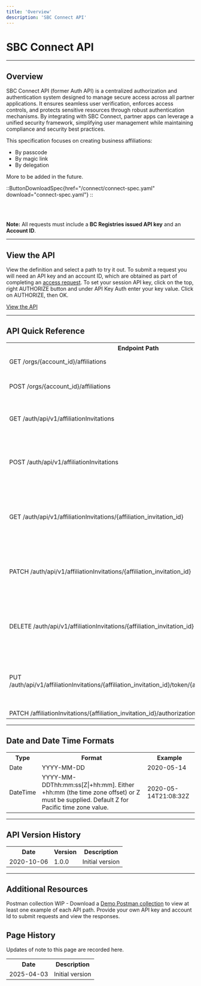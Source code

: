 ```yaml
---
title: 'Overview'
description: 'SBC Connect API'
---
```


# SBC Connect API

---

## Overview

SBC Connect API (former Auth API) is a centralized authorization and authentication system designed to manage secure access across all partner applications. It ensures seamless user verification, enforces access controls, and protects sensitive resources through robust authentication mechanisms. By integrating with SBC Connect, partner apps can leverage a unified security framework, simplifying user management while maintaining compliance and security best practices.

This specification focuses on creating business affiliations:
- By passcode
- By magic link
- By delegation


More to be added in the future.
<br>

::ButtonDownloadSpec{href="/connect/connect-spec.yaml" download="connect-spec.yaml"}
::

<br>
<br>

**Note:** All requests must include a **BC Registries issued API key** and an **Account ID**.

---

## View the API

View the definition and select a path to try it out. To submit a request you will need an API key and an account ID, which are obtained as part of completing an [access request](/products/get-started/api-access-request). To set your session API key, click on the top, right AUTHORIZE button and under API Key Auth enter your key value. Click on AUTHORIZE, then OK.

<a href="/en-CA/oas/connect" target="_blank"> View the API</a>

---

## API Quick Reference

<table>
  <tr>
    <th>Endpoint Path</th>
    <th>Description</th>
  </tr>
  <tr>
    <td>GET /orgs/{account_id}/affiliations</td>
    <td>
      Get Affiliations
    </td>
  </tr>
  <tr>
    <td>POST /orgs/{account_id}/affiliations</td>
    <td>
      Create affiliation by passcode
    </td>
  </tr>
  </tr>
  <tr>
    <td>GET /auth/api/v1/affiliationInvitations</td>
    <td>
      Get delegation or magic links.
    </td>
  </tr>
  </tr>
    <tr>
    <td>POST /auth/api/v1/affiliationInvitations</td>
    <td>
      Get fee details based on the type business type and filing type.
    </td>
  </tr>
    <tr>
    <td>GET /auth/api/v1/affiliationInvitations/{affiliation_invitation_id}</td>
    <td>
      Get fee details based on the type business type and filing type.
    </td>
  </tr>
    <tr>
    <td>PATCH /auth/api/v1/affiliationInvitations/{affiliation_invitation_id}</td>
    <td>
      Get fee details based on the type business type and filing type.
    </td>
  </tr>
  <tr>
    <td>DELETE /auth/api/v1/affiliationInvitations/{affiliation_invitation_id}</td>
    <td>
      Get fee details based on the type business type and filing type.
    </td>
  </tr>
  <tr>
    <td>PUT /auth/api/v1/affiliationInvitations/{affiliation_invitation_id}/token/{affiliation_invitation_token}</td>
    <td>
      Get fee details based on the type business type and filing type.
    </td>
  </tr>
  <tr>
    <td>PATCH /affiliationInvitations/{affiliation_invitation_id}/authorization/{authorize_action}</td>
    <td>
    go
    </td>
  </tr>
</table>

---

## Date and Date Time Formats

<table>
  <tr>
    <th>Type</th>
    <th>Format</th>
    <th>Example</th>
  </tr>
  <tr>
    <td>Date</td>
    <td>YYYY-MM-DD</td>
    <td>2020-05-14</td>
  </tr>
  <tr>
    <td>DateTime</td>
    <td>YYYY-MM-DDThh:mm:ss[Z|+hh:mm]. Either +hh:mm (the time zone offset) or Z must be supplied. Default Z for Pacific time zone value.</td>
    <td>2020-05-14T21:08:32Z</td>
  </tr>
</table>

---

## API Version History

<table>
  <tr>
    <th>Date</th>
    <th>Version</th>
    <th>Description</th>
  </tr>
  <tr>
    <td>2020-10-06</td>
    <td>1.0.0</td>
    <td>Initial version</td>
  </tr>
</table>

---

## Additional Resources

Postman collection WIP - Download a <a href="connect/apigw-connect-demo.postman_collection.json.zip" download="apigw-connect-demo-postman.json" target="_blank">Demo Postman collection</a> to view at least one example of each API path. Provide your own API key and account Id to submit requests and view the responses.

## Page History

Updates of note to this page are recorded here.

<table>
  <tr>
    <th>Date</th>
    <th>Description</th>
  </tr>
  <tr>
    <td>2025-04-03</td>
    <td>Initial version</td>
  </tr>
</table>
